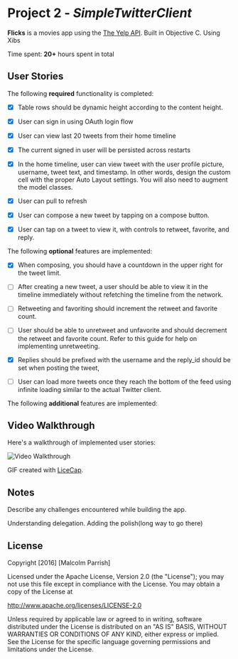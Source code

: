 # Project 2 - *SimpleTwitterClient*

**Flicks** is a movies app using the [The Yelp API](https://dev.twitter.com/docs).  Built in Objective C. Using Xibs

Time spent: **20+** hours spent in total

## User Stories

The following **required** functionality is completed:

- [x] Table rows should be dynamic height according to the content height.
- [x] User can sign in using OAuth login flow
- [x] User can view last 20 tweets from their home timeline
- [x] The current signed in user will be persisted across restarts
- [x] In the home timeline, user can view tweet with the user profile picture, username, tweet text, and timestamp. In other words, design the custom cell with the proper Auto Layout settings. You will also need to augment the model classes.
- [x] User can pull to refresh
- [x] User can compose a new tweet by tapping on a compose button.
- [x] User can tap on a tweet to view it, with controls to retweet, favorite, and reply.



The following **optional** features are implemented:

- [x]  When composing, you should have a countdown in the upper right for the tweet limit.
- [ ] After creating a new tweet, a user should be able to view it in the timeline immediately without refetching the timeline from the network.
- [ ] Retweeting and favoriting should increment the retweet and favorite count.
- [ ] User should be able to unretweet and unfavorite and should decrement the retweet and favorite count. Refer to this guide for help on implementing unretweeting.
- [x] Replies should be prefixed with the username and the reply_id should be set when posting the tweet,
- [ ] User can load more tweets once they reach the bottom of the feed using infinite loading similar to the actual Twitter client.


The following **additional** features are implemented:





## Video Walkthrough

Here's a walkthrough of implemented user stories:

<img src='http://i.imgur.com/nsNKi07.gif' title='Flicks Video Walkthrough' width='' alt='Video Walkthrough' />

GIF created with [LiceCap](http://www.cockos.com/licecap/).

## Notes

Describe any challenges encountered while building the app.

Understanding delegation.  Adding the polish(long way to go there)


## License

Copyright [2016] [Malcolm Parrish]

Licensed under the Apache License, Version 2.0 (the "License");
you may not use this file except in compliance with the License.
You may obtain a copy of the License at

http://www.apache.org/licenses/LICENSE-2.0

Unless required by applicable law or agreed to in writing, software
distributed under the License is distributed on an "AS IS" BASIS,
WITHOUT WARRANTIES OR CONDITIONS OF ANY KIND, either express or implied.
See the License for the specific language governing permissions and
limitations under the License.
